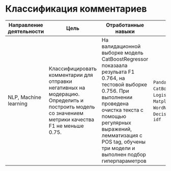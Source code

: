 # Классификация комментариев

Направление деятельности | Цель | Отработанные навыки | Используемые библиотеки
---------------- | ---------------- | ---------------- | -----------------------
NLP, Machine learning | Классифицировать комментарии для отправки негативных на модерацию. Определить и построить модель со значением метрики качества F1 не меньше 0.75. | На валидационной выборке модель CatBoostRegressor показаала резульата F1 0.764, на тестовой выборке 0.756. При выполнении проведена очистка текста с помощью регулярных выражений, лемматизация с POS tag, обучены три модели и выполнен подбор гиперпараметров  | `Pandas`, `NumPy`, `Sklearn`, `CatBoostRegressor`, `NLTK`, `LogisticRegression`, `Matplotlib`, `Seaborn`, `WordNetLemmatizer`, `DecisionTreeClassifier`,`tf-idf`
  
